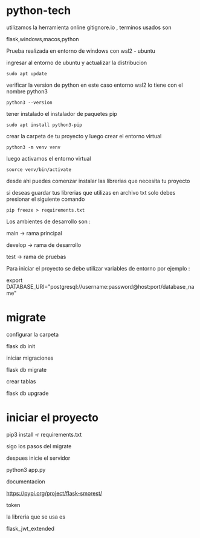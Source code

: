# python-tech

utilizamos la herramienta online gitignore.io , terminos usados son

flask,windows,macos,python

Prueba realizada en entorno de windows con wsl2 - ubuntu

ingresar al entorno de ubuntu y actualizar la distribucion 

`sudo apt update`

verificar la version de python en este caso entorno wsl2 lo tiene con el nombre python3

`python3 --version`

tener instalado el instalador de paquetes pip

`sudo apt install python3-pip`

crear la carpeta de tu proyecto y luego crear el entorno virtual 

`python3 -m venv venv`

luego activamos el entorno virtual

`source venv/bin/activate`

desde ahi puedes comenzar instalar las librerias que necesita tu proyecto

si deseas guardar tus librerias que utilizas en archivo txt solo debes presionar el siguiente comando

`pip freeze > requirements.txt`

Los ambientes de desarrollo son :

main -> rama principal

develop -> rama de desarrollo

test -> rama de pruebas

Para iniciar el proyecto se debe utilizar variables de entorno por ejemplo :

export DATABASE_URI="postgresql://username:password@host:port/database_name"

# migrate

configurar la carpeta

flask db init

iniciar migraciones

flask db migrate

crear tablas

flask db upgrade

# iniciar el proyecto

pip3 install -r requirements.txt

sigo los pasos del migrate

despues inicie el servidor

python3 app.py

documentacion

https://pypi.org/project/flask-smorest/

token

la libreria que se usa es 

flask_jwt_extended
